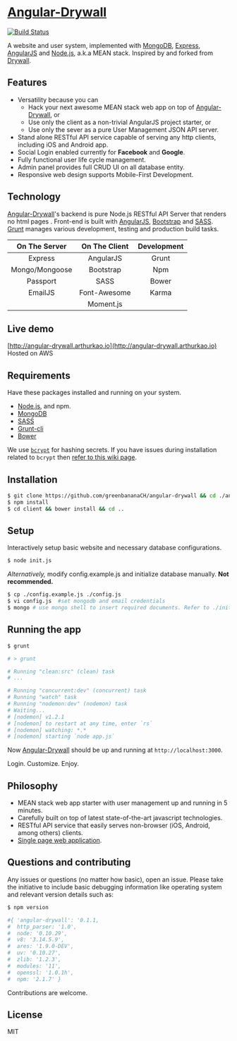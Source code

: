 # [Angular-Drywall](http://arthurkao.github.io/angular-drywall)

[![Build Status](https://travis-ci.org/arthurkao/angular-drywall.svg?branch=master)](https://travis-ci.org/arthurkao/angular-drywall)

A website and user system, implemented with [MongoDB](https://www.mongodb.org/), [Express](http://expressjs.com/), [AngularJS](https://angularjs.org/) and [Node.js](https://nodejs.org/), a.k.a MEAN stack.
Inspired by and forked from [Drywall](https://github.com/jedireza/drywall).

## Features

 - Versatility because you can
    - Hack your next awesome MEAN stack web app on top of [Angular-Drywall](http://arthurkao.github.io/angular-drywall), or
    - Use only the client as a non-trivial AngularJS project starter, or
    - Use only the sever as a pure User Management JSON API server.
 - Stand alone RESTful API service capable of serving any http clients, including iOS and Android app.
 - Social Login enabled currently for __Facebook__ and __Google__.
 - Fully functional user life cycle management.
 - Admin panel provides full CRUD UI on all database entity.
 - Responsive web design supports Mobile-First Development.

## Technology

[Angular-Drywall](http://arthurkao.github.io/angular-drywall)'s backend is pure Node.js RESTful API Server that renders no html pages . Front-end is built with [AngularJS](https://angularjs.org/), [Bootstrap](https://angular-ui.github.io/bootstrap/) and [SASS](http://sass-lang.com/).
[Grunt](http://gruntjs.com/) manages various development, testing and production build tasks.

| On The Server  | On The Client | Development |
|:--------------:|:-------------:|:-----------:|
| Express        | AngularJS     | Grunt       |
| Mongo/Mongoose | Bootstrap     | Npm         |
| Passport       | SASS          | Bower       |
| EmailJS        | Font-Awesome  | Karma       |
|                | Moment.js     |             |


## Live demo

[http://angular-drywall.arthurkao.io](http://angular-drywall.arthurkao.io)
Hosted on AWS


## Requirements

Have these packages installed and running on your system.

- [Node.js](https://nodejs.org/download/), and npm.
- [MongoDB](https://www.mongodb.org/downloads)
- [SASS](http://sass-lang.com/install)
- [Grunt-cli](http://gruntjs.com/getting-started)
- [Bower](http://bower.io/#install-bower)

We use [`bcrypt`](https://github.com/ncb000gt/node.bcrypt.js) for hashing
secrets. If you have issues during installation related to `bcrypt` then [refer
to this wiki
page](https://github.com/jedireza/drywall/wiki/bcrypt-Installation-Trouble).


## Installation
```bash
$ git clone https://github.com/greenbananaCH/angular-drywall && cd ./angular-drywall
$ npm install
$ cd client && bower install && cd ..
```

## Setup

Interactively setup basic website and necessary database configurations.
```bash
$ node init.js
```

*Alternatively,* modify config.example.js and initialize database manually. __Not recommended.__

```bash
$ cp ./config.example.js ./config.js
$ vi config.js  #set mongodb and email credentials
$ mongo # use mongo shell to insert required documents. Refer to ./init.js for the list of docs
```

## Running the app

```bash
$ grunt

# > grunt

# Running "clean:src" (clean) task
# ...

# Running "concurrent:dev" (concurrent) task
# Running "watch" task
# Running "nodemon:dev" (nodemon) task
# Waiting...
# [nodemon] v1.2.1
# [nodemon] to restart at any time, enter `rs`
# [nodemon] watching: *.*
# [nodemon] starting `node app.js`
```

Now [Angular-Drywall](http://arthurkao.github.io/angular-drywall) should be up and running at `http://localhost:3000`.

Login. Customize. Enjoy.


## Philosophy

 - MEAN stack web app starter with user management up and running in 5 minutes.
 - Carefully built on top of latest state-of-the-art javascript technologies.
 - RESTful API service that easily serves non-browser (iOS, Android, among others) clients.
 - [Single page web application](http://en.wikipedia.org/wiki/Single-page_application).


## Questions and contributing

Any issues or questions (no matter how basic), open an issue. Please take the
initiative to include basic debugging information like operating system
and relevant version details such as:

```bash
$ npm version

#{ 'angular-drywall': '0.1.1,
#  http_parser: '1.0',
#  node: '0.10.29',
#  v8: '3.14.5.9',
#  ares: '1.9.0-DEV',
#  uv: '0.10.27',
#  zlib: '1.2.3',
#  modules: '11',
#  openssl: '1.0.1h',
#  npm: '2.1.7' }
```

Contributions are welcome.


## License

MIT
